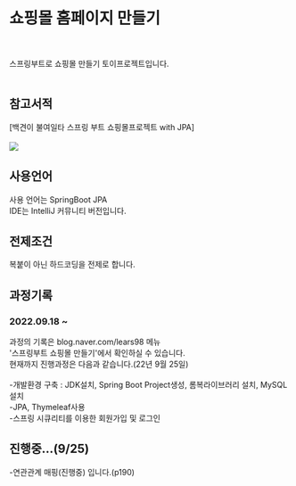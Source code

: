 
# 쇼핑몰 홈페이지 만들기<br><br>
스프링부트로 쇼핑몰 만들기 토이프로젝트입니다.<br><br>

## 참고서적
[백견이 불여일타 스프링 부트 쇼핑몰프로젝트 with JPA]<br><br>
<img src="https://image.yes24.com/goods/103453774/">

## 사용언어
사용 언어는 SpringBoot JPA<br>
IDE는 IntelliJ 커뮤니티 버전입니다.<br>

## 전제조건
복붙이 아닌 하드코딩을 전제로 합니다.<br>

## 과정기록
<h3>2022.09.18 ~</h3>
과정의 기록은 blog.naver.com/lears98 메뉴 <br>'스프링부트 쇼핑몰 만들기'에서 확인하실 수 있습니다.<br>
현재까지 진행과정은 다음과 같습니다.(22년 9월 25일)<br><br>
-개발환경 구축 : JDK설치, Spring Boot Project생성, 롬복라이브러리 설치, MySQL설치<br>
-JPA, Thymeleaf사용<br>
-스프링 시큐리티를 이용한 회원가입 및 로그인<br>

## 진행중...(9/25)
-연관관계 매핑(진행중) 입니다.(p190)

